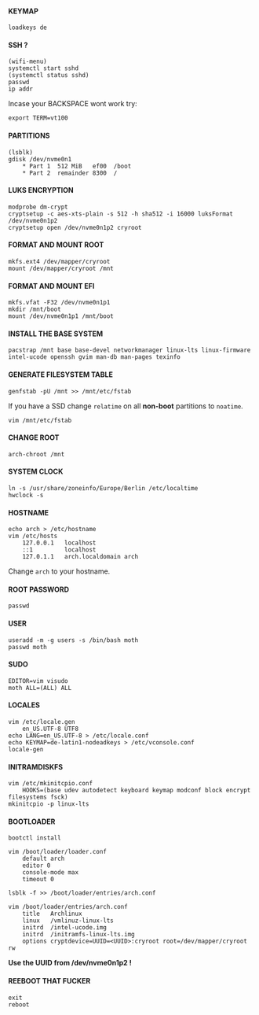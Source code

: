 #### KEYMAP
    loadkeys de 
    
#### SSH ? 
    (wifi-menu)
    systemctl start sshd
    (systemctl status sshd)
    passwd 
    ip addr
Incase your BACKSPACE wont work try:

    export TERM=vt100
    
#### PARTITIONS
    (lsblk)
    gdisk /dev/nvme0n1
        * Part 1  512 MiB   ef00  /boot
        * Part 2  remainder 8300  /
          
#### LUKS ENCRYPTION
    modprobe dm-crypt
    cryptsetup -c aes-xts-plain -s 512 -h sha512 -i 16000 luksFormat /dev/nvme0n1p2
    cryptsetup open /dev/nvme0n1p2 cryroot

#### FORMAT AND MOUNT ROOT
    mkfs.ext4 /dev/mapper/cryroot
    mount /dev/mapper/cryroot /mnt
    
#### FORMAT AND MOUNT EFI
    mkfs.vfat -F32 /dev/nvme0n1p1
    mkdir /mnt/boot
    mount /dev/nvme0n1p1 /mnt/boot

#### INSTALL THE BASE SYSTEM
    pacstrap /mnt base base-devel networkmanager linux-lts linux-firmware intel-ucode openssh gvim man-db man-pages texinfo

#### GENERATE FILESYSTEM TABLE
    genfstab -pU /mnt >> /mnt/etc/fstab
    
If you have a SSD change ```relatime``` on all **non-boot** partitions to ```noatime```.

    vim /mnt/etc/fstab

#### CHANGE ROOT
    arch-chroot /mnt

#### SYSTEM CLOCK
    ln -s /usr/share/zoneinfo/Europe/Berlin /etc/localtime
    hwclock -s
    
#### HOSTNAME
    echo arch > /etc/hostname
    vim /etc/hosts
        127.0.0.1   localhost
        ::1         localhost
        127.0.1.1   arch.localdomain arch
Change `arch` to your hostname.

#### ROOT PASSWORD
    passwd 

#### USER
    useradd -m -g users -s /bin/bash moth
    passwd moth
    
#### SUDO 
    EDITOR=vim visudo
    moth ALL=(ALL) ALL
    
#### LOCALES
    vim /etc/locale.gen
        en_US.UTF-8 UTF8
    echo LANG=en_US.UTF-8 > /etc/locale.conf
    echo KEYMAP=de-latin1-nodeadkeys > /etc/vconsole.conf
    locale-gen
    
#### INITRAMDISKFS
    vim /etc/mkinitcpio.conf 
        HOOKS=(base udev autodetect keyboard keymap modconf block encrypt filesystems fsck)
    mkinitcpio -p linux-lts

#### BOOTLOADER
    bootctl install
    
    vim /boot/loader/loader.conf
        default arch
        editor 0
        console-mode max
        timeout 0
        
    lsblk -f >> /boot/loader/entries/arch.conf
    
    vim /boot/loader/entries/arch.conf
        title   Archlinux
        linux   /vmlinuz-linux-lts
        initrd  /intel-ucode.img
        initrd  /initramfs-linux-lts.img
        options cryptdevice=UUID=<UUID>:cryroot root=/dev/mapper/cryroot rw
**Use the UUID from /dev/nvme0n1p2 !**

#### REEBOOT THAT FUCKER
    exit
    reboot
